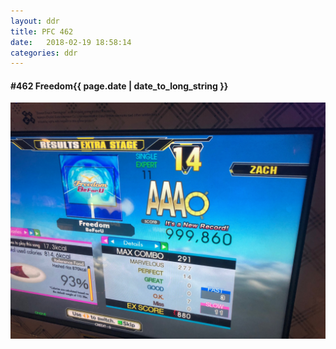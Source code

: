 ```yaml
---
layout: ddr
title: PFC 462
date:   2018-02-19 18:58:14
categories: ddr
---
```


#### **#462** Freedom<span class="pull-right">{{ page.date | date_to_long_string }}</span>
![](/images/pfc/462_Freedom.jpg)
